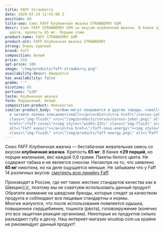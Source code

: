 ```yaml
---
title: FAFF Strawberry
date: 2020-07-24 12:41:00 Z
position: 69
title-seo: Снюс FAFF Клубничная жвачка STRAWBERRY GUM
descr: Снюс FAFF STRAWBERRY GUM со вкусом клубничной жвачки. В банке ±29 порций белого
  цвета, крепость 65 мг. Порции слим.
product-name: FAFF STRAWBERRY GUM
product-alt: FAFF Клубничная жвачка STRAWBERRY
strong: Очень крепкий
brand: Faff
composition: Белый
price: 210
opt-price: 189
image: "/img/products/faff-strawberry.png"
availability-descr: Ожидается
has_availability: false
gramm: "-"
nicotine: 65
portions: "±29"
taste: Клубничная жвачка
form: Порционный, белый
composition-product: Неизвестно
similar-product_body: "<p>Вам могут понравится и другие товары. <small>Жмите на картинки
  и читайте полное описание</small></p>\n<div>\n\t<a href=\"/corvus-joker\"><img style=\"width:32%\"
  class=\"img-fluid\" src=\"/img/products/corvus/corvus-joker.png\" alt=\"Корвус джокер\"></a>\n\t<a
  href=\"/faff-cocos\"><img style=\"width:32%\" class=\"img-fluid\" src=\"/img/products/faff-cocos.png\"
  alt=\"Faff кокос\"></a>\n\t<a href=\"/faff-snus-energy\"><img style=\"width:32%\"
  class=\"img-fluid\" src=\"/img/products/faff-energy.png\" alt=\"Faff Enedry\"></a>\n</div>"
---
```


Снюс FAFF Клубничная жвачка — бестабачная жевательная смесь со вкусом <b>клубничная жвачка</b>. Крепость <b>65 мг</b>. В банке <b>±29 порций</b>, но порции маленькие, вес каждой 0,6 грамм. Пакеты белого цвета. Не содержит табака и не является снюсом. Несмотря на то, что заявлено <b>65 мг</b> никотина, но на деле ощущается меньше.
Не забываем что у Faff 14 различных вкусов: [смотреть всю линейку Faff](/faff).

Производят в России, где нет таких жестких стандартов качества как в Швеции🇸🇪, поэтому мы не советуем использовать данный продукт! Обратите внимание на шведские бренды, которые следят за качеством продукта и соблюдают все пищевые стандартны и нормы.<br>
Многие жалуются, что после использования появляется одышка, повышенное сердцебиение, тошнота (рвота), головокружение (конечно это все защитная реакция организма). Некоторые из продуктов сильно разъедают губу и десну. Наш интернет-магазин snustop.com.ua крайне не рекомендует данный продукт!